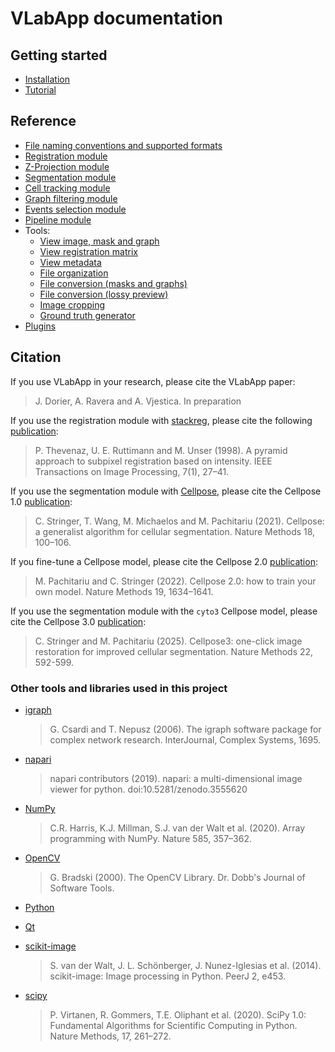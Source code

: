 # VLabApp documentation

## Getting started

* [Installation](general/installation.md)
* [Tutorial](general/tutorial.md)

## Reference

* [File naming conventions and supported formats](general/files.md)
* [Registration module](registration_module/reference.md)
* [Z-Projection module](zprojection_module/reference.md)
* [Segmentation module](segmentation_module/reference.md)
* [Cell tracking module](cell_tracking_module/reference.md)
* [Graph filtering module](graph_filtering_module/reference.md)
* [Events selection module](events_selection_module/reference.md)
* [Pipeline module](pipeline_module/reference.md)
* Tools:
    * [View image, mask and graph](viewer_image_mask_graph_module/reference.md)
    * [View registration matrix](viewer_registration_module/reference.md)
    * [View metadata](viewer_metadata_module/reference.md)
    * [File organization](file_organization_module/reference.md)
    * [File conversion (masks and graphs)](file_conversion_mask_graph_module/reference.md)
    * [File conversion (lossy preview)](file_conversion_lossy_module/reference.md)
    * [Image cropping](image_cropping_module/reference.md)
    * [Ground truth generator](ground_truth_generator_module/reference.md)
* [Plugins](general/plugins.md)


## Citation

If you use VLabApp in your research, please cite the VLabApp paper:
> J. Dorier, A. Ravera and A. Vjestica. In preparation

If you use the registration module with [stackreg](https://bigwww.epfl.ch/thevenaz/stackreg/), please cite the following [publication](https://doi.org/10.1109/83.650848):
> P. Thevenaz, U. E. Ruttimann and M. Unser (1998). A pyramid approach to subpixel registration based on intensity. IEEE Transactions on Image Processing, 7(1), 27–41.

If you use the segmentation module with [Cellpose](https://www.cellpose.org/), please cite the Cellpose 1.0 [publication](https://doi.org/10.1038/s41592-020-01018-x):
> C. Stringer, T. Wang, M. Michaelos and M. Pachitariu (2021). Cellpose: a generalist algorithm for cellular segmentation. Nature Methods 18, 100–106.

If you fine-tune a Cellpose model, please cite the Cellpose 2.0 [publication](https://doi.org/10.1038/s41592-022-01663-4):
> M. Pachitariu and C. Stringer (2022). Cellpose 2.0: how to train your own model. Nature Methods 19, 1634–1641.

If you use the segmentation module with the `cyto3` Cellpose model, please cite the Cellpose 3.0 [publication](https://doi.org/10.1038/s41592-025-02595-5):
> C. Stringer and M. Pachitariu (2025). Cellpose3: one-click image restoration for improved cellular segmentation. Nature Methods 22, 592-599.


### Other tools and libraries used in this project

* [igraph](https://igraph.org/)

    > G. Csardi and T. Nepusz (2006). The igraph software package for complex network research. InterJournal, Complex Systems, 1695.

* [napari](https://napari.org)

    > napari contributors (2019). napari: a multi-dimensional image viewer for python. doi:10.5281/zenodo.3555620

* [NumPy](https://numpy.org/)

    > C.R. Harris, K.J. Millman, S.J. van der Walt et al. (2020). Array programming with NumPy. Nature 585, 357–362.

* [OpenCV](https://opencv.org/)

    > G. Bradski (2000). The OpenCV Library. Dr. Dobb's Journal of Software Tools.

* [Python](https://www.python.org/)

* [Qt](https://www.qt.io/)

* [scikit-image](https://scikit-image.org/)

    > S. van der Walt, J. L. Schönberger, J. Nunez-Iglesias et al. (2014). scikit-image: Image processing in Python. PeerJ 2, e453. 

* [scipy](https://scipy.org/)

    > P. Virtanen, R. Gommers, T.E. Oliphant et al. (2020). SciPy 1.0: Fundamental Algorithms for Scientific Computing in Python. Nature Methods, 17, 261–272.
